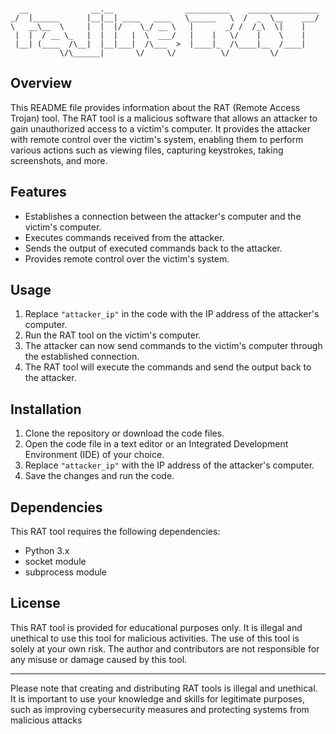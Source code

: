
```

  __              __.__                __________    ________________
_/  |______      |__|__| ____   ____   \______   \  /  _  \__    ___/
\   __\__  \     |  |  |/    \_/ __ \   |       _/ /  /_\  \|    |   
 |  |  / __ \_   |  |  |   |  \  ___/   |    |   \/    |    \    |   
 |__| (____  /\__|  |__|___|  /\___  >  |____|_  /\____|__  /____|   
           \/\______|       \/     \/          \/         \/         

```
## Overview
This README file provides information about the RAT (Remote Access Trojan) tool. The RAT tool is a malicious software that allows an attacker to gain unauthorized access to a victim's computer. It provides the attacker with remote control over the victim's system, enabling them to perform various actions such as viewing files, capturing keystrokes, taking screenshots, and more.

## Features
- Establishes a connection between the attacker's computer and the victim's computer.
- Executes commands received from the attacker.
- Sends the output of executed commands back to the attacker.
- Provides remote control over the victim's system.

## Usage
1. Replace `"attacker_ip"` in the code with the IP address of the attacker's computer.
2. Run the RAT tool on the victim's computer.
3. The attacker can now send commands to the victim's computer through the established connection.
4. The RAT tool will execute the commands and send the output back to the attacker.

## Installation
1. Clone the repository or download the code files.
2. Open the code file in a text editor or an Integrated Development Environment (IDE) of your choice.
3. Replace `"attacker_ip"` with the IP address of the attacker's computer.
4. Save the changes and run the code.

## Dependencies
This RAT tool requires the following dependencies:
- Python 3.x
- socket module
- subprocess module

## License
This RAT tool is provided for educational purposes only. It is illegal and unethical to use this tool for malicious activities. The use of this tool is solely at your own risk. The author and contributors are not responsible for any misuse or damage caused by this tool.

---

Please note that creating and distributing RAT tools is illegal and unethical. It is important to use your knowledge and skills for legitimate purposes, such as improving cybersecurity measures and protecting systems from malicious attacks
